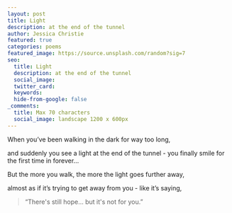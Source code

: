 ```yaml
---
layout: post
title: Light
description: at the end of the tunnel
author: Jessica Christie
featured: true
categories: poems
featured_image: https://source.unsplash.com/random?sig=7
seo:
  title: Light
  description: at the end of the tunnel
  social_image:
  twitter_card:
  keywords:
  hide-from-google: false
_comments:
  title: Max 70 characters
  social_image: landscape 1200 x 600px
---
```

When you’ve been walking in the dark for way too long,

and suddenly you see a light at the end of the tunnel - you finally smile for the first time in forever…

But the more you walk, the more the light goes further away,

almost as if it’s trying to get away from you - like it’s saying,

> “There's still hope... but it's not for you.”
